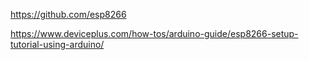https://github.com/esp8266

https://www.deviceplus.com/how-tos/arduino-guide/esp8266-setup-tutorial-using-arduino/
